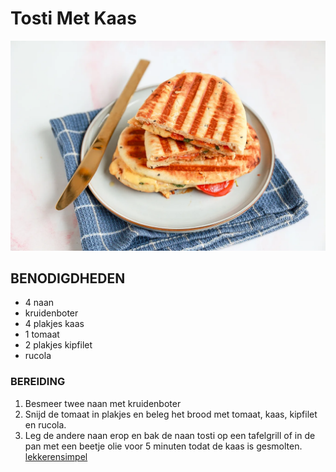 # Tosti Met Kaas

![TOSTI](TOSTI.jpg)

## BENODIGDHEDEN

* 4 naan
* kruidenboter
* 4 plakjes kaas
* 1 tomaat
* 2 plakjes kipfilet
* rucola
  
### BEREIDING

1. Besmeer twee naan met kruidenboter
2. Snijd de tomaat in plakjes en beleg het brood met tomaat, kaas, kipfilet en rucola.
3. Leg de andere naan erop en bak de naan tosti op een tafelgrill of in de pan met een beetje olie voor 5 minuten todat de kaas is gesmolten.
[lekkerensimpel](https://www.lekkerensimpel.com/naan-tosti-met-kaas/)